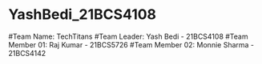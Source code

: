 # YashBedi_21BCS4108

#Team Name: TechTitans 
#Team Leader: Yash Bedi - 21BCS4108 
#Team Member 01: Raj Kumar - 21BCS5726 
#Team Member 02: Monnie Sharma - 21BCS4142
